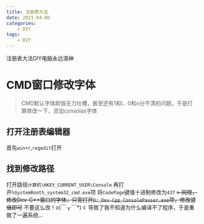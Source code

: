 ```yaml
---
title: 注册表大法
date: 2021-04-06 
categories:
	- DIY
tags:
	- DIY
---
```

注册表大法DIY电脑永远滴神
<!--more-->
# CMD窗口修改字体
> CMD默认字体颜值无力吐槽，甚至还有1和l、0和o分不清的问题，于是打算修改一下，添加consolas字体

## 打开注册表编辑器
首先`win+r`,`regedit`打开

## 找到修改路径
打开路径`计算机\HKEY_CURRENT_USER\Console`
再打开`%SystemRoot%_system32_cmd.exe`项
将`CodePage`键值十进制修改为`437`
~~> 同理，修改Dev-C++窗口的字体，只需打开`D:_Dev-Cpp_ConsolePauser.exe`项，修改键值即可~~
不要这么改！o(￣┰￣*)ゞ
导致了我不知道为什么编译不了程序，于是重做了一遍系统...